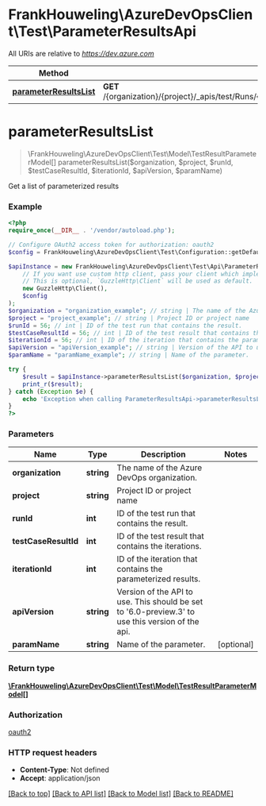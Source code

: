 # FrankHouweling\AzureDevOpsClient\Test\ParameterResultsApi

All URIs are relative to *https://dev.azure.com*

Method | HTTP request | Description
------------- | ------------- | -------------
[**parameterResultsList**](ParameterResultsApi.md#parameterResultsList) | **GET** /{organization}/{project}/_apis/test/Runs/{runId}/Results/{testCaseResultId}/Iterations/{iterationId}/parameterresults | 


# **parameterResultsList**
> \FrankHouweling\AzureDevOpsClient\Test\Model\TestResultParameterModel[] parameterResultsList($organization, $project, $runId, $testCaseResultId, $iterationId, $apiVersion, $paramName)



Get a list of parameterized results

### Example
```php
<?php
require_once(__DIR__ . '/vendor/autoload.php');

// Configure OAuth2 access token for authorization: oauth2
$config = FrankHouweling\AzureDevOpsClient\Test\Configuration::getDefaultConfiguration()->setAccessToken('YOUR_ACCESS_TOKEN');

$apiInstance = new FrankHouweling\AzureDevOpsClient\Test\Api\ParameterResultsApi(
    // If you want use custom http client, pass your client which implements `GuzzleHttp\ClientInterface`.
    // This is optional, `GuzzleHttp\Client` will be used as default.
    new GuzzleHttp\Client(),
    $config
);
$organization = "organization_example"; // string | The name of the Azure DevOps organization.
$project = "project_example"; // string | Project ID or project name
$runId = 56; // int | ID of the test run that contains the result.
$testCaseResultId = 56; // int | ID of the test result that contains the iterations.
$iterationId = 56; // int | ID of the iteration that contains the parameterized results.
$apiVersion = "apiVersion_example"; // string | Version of the API to use.  This should be set to '6.0-preview.3' to use this version of the api.
$paramName = "paramName_example"; // string | Name of the parameter.

try {
    $result = $apiInstance->parameterResultsList($organization, $project, $runId, $testCaseResultId, $iterationId, $apiVersion, $paramName);
    print_r($result);
} catch (Exception $e) {
    echo 'Exception when calling ParameterResultsApi->parameterResultsList: ', $e->getMessage(), PHP_EOL;
}
?>
```

### Parameters

Name | Type | Description  | Notes
------------- | ------------- | ------------- | -------------
 **organization** | **string**| The name of the Azure DevOps organization. |
 **project** | **string**| Project ID or project name |
 **runId** | **int**| ID of the test run that contains the result. |
 **testCaseResultId** | **int**| ID of the test result that contains the iterations. |
 **iterationId** | **int**| ID of the iteration that contains the parameterized results. |
 **apiVersion** | **string**| Version of the API to use.  This should be set to &#39;6.0-preview.3&#39; to use this version of the api. |
 **paramName** | **string**| Name of the parameter. | [optional]

### Return type

[**\FrankHouweling\AzureDevOpsClient\Test\Model\TestResultParameterModel[]**](../Model/TestResultParameterModel.md)

### Authorization

[oauth2](../../README.md#oauth2)

### HTTP request headers

 - **Content-Type**: Not defined
 - **Accept**: application/json

[[Back to top]](#) [[Back to API list]](../../README.md#documentation-for-api-endpoints) [[Back to Model list]](../../README.md#documentation-for-models) [[Back to README]](../../README.md)

